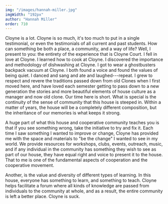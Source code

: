 ```yaml
---
img: "/images/hannah-miller.jpg"
imgWidth: "192px"
author: "Hannah Miller"
order: 710
---
```

Cloyne is a lot.  Cloyne is so much, it's too much to put in a single testimonial, or even the testimonials of all current and past students.  How can something be both a place, a community, and a way of life?  Well, I present to you: the entirety of the experience that is Cloyne Court. I fell in love at Cloyne.  I learned how to cook at Cloyne.  I discovered the importance and methodology of dishwashing at Cloyne.  I got to wear a ghostbusters backpack vacuum at Cloyne. I both found a voice and found the values of being quiet. I danced and sang and ate and laughed---repeat. I grew to respect and revere the traditions passed down from old Clones when I first moved here, and have loved each semester getting to pass down to a new generation the stories and more beautiful elements of house culture as a manager and now old clone.  Our time here is short.  What is special is the continuity of the sense of community that this house is steeped in.  Within a matter of years, the house will be a completely different composition, but the inheritance of our memories is what keeps it strong.

A huge part of what this house and cooperative community teaches you is that if you see something wrong, take the initiative to try and fix it.  Each time I saw something I wanted to improve or change, Cloyne has provided me with the space and materials to "be the change" I wanted to see in my world.  We provide resources for workshops, clubs, events, outreach, music, and if any individual in the community has something they wish to see as part of our house, they have equal right and voice to present it to the house.  That to me is one of the fundamental aspects of cooperation and the cooperative movement.

Another, is the value and diversity of different types of learning.  In this house, everyone has something to learn, and something to teach.  Cloyne helps facilitate a forum where all kinds of knowledge are passed from individuals to the community at whole, and as a result, the entire community is left a better place.  Cloyne is suck.
